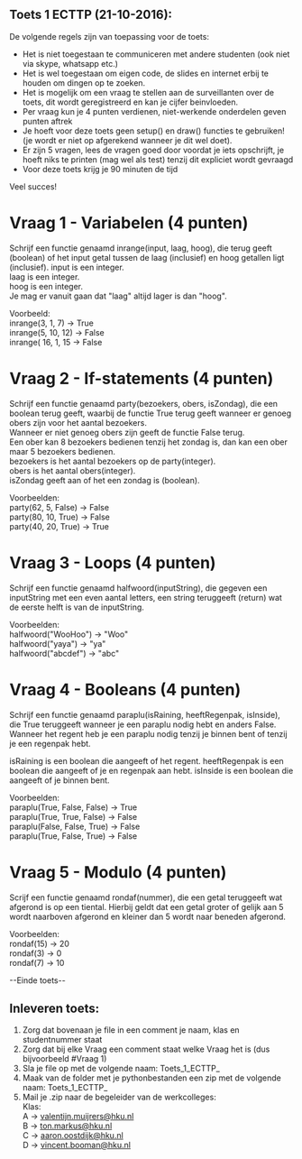 ## Toets 1 ECTTP (21-10-2016):   
De volgende regels zijn van toepassing voor de toets:  
  
- Het is niet toegestaan te communiceren met andere studenten (ook niet via skype, whatsapp etc.)  
- Het is wel toegestaan om eigen code, de slides en internet erbij te houden om dingen op te zoeken.  
- Het is mogelijk om een vraag te stellen aan de surveillanten over de toets, dit wordt geregistreerd en kan je cijfer beinvloeden.  
- Per vraag kun je 4 punten verdienen, niet-werkende onderdelen geven punten aftrek
- Je hoeft voor deze toets geen setup() en draw() functies te gebruiken! (je wordt er niet op afgerekend wanneer je dit wel doet).
- Er zijn 5 vragen, lees de vragen goed door voordat je iets opschrijft, je hoeft niks te printen (mag wel als test) tenzij dit expliciet wordt gevraagd  
- Voor deze toets krijg je 90 minuten de tijd  
  
Veel succes!  
  
# Vraag 1 - Variabelen (4 punten) 
Schrijf een functie genaamd inrange(input, laag, hoog), die terug geeft (boolean) of het input getal tussen de laag (inclusief) en hoog getallen ligt (inclusief).
input is een integer.  
laag is een integer.  
hoog is een integer.  
Je mag er vanuit gaan dat "laag" altijd lager is dan "hoog".

Voorbeeld:  
inrange(3, 1, 7) -> True  
inrange(5, 10, 12) -> False  
inrange( 16, 1, 15 -> False  
  
# Vraag 2 - If-statements (4 punten)    
Schrijf een functie genaamd party(bezoekers, obers, isZondag), die een boolean terug geeft, waarbij de functie True terug geeft wanneer er genoeg obers zijn voor het aantal bezoekers.  
Wanneer er niet genoeg obers zijn geeft de functie False terug.  
Een ober kan 8 bezoekers bedienen tenzij het zondag is, dan kan een ober maar 5 bezoekers bedienen.    
bezoekers is het aantal bezoekers op de party(integer).    
obers is het aantal obers(integer).    
isZondag geeft aan of het een zondag is (boolean).    
  
Voorbeelden:  
party(62, 5, False) -> False  
party(80, 10, True) -> False  
party(40, 20, True) -> True  
  	
# Vraag 3 - Loops (4 punten)
Schrijf een functie genaamd halfwoord(inputString), die gegeven een inputString met een even aantal letters, een string teruggeeft (return)
wat de eerste helft is van de inputString.  

Voorbeelden:  
halfwoord("WooHoo") -> "Woo"    
halfwoord("yaya") -> "ya"  
halfwoord("abcdef") -> "abc"  
 
# Vraag 4 - Booleans  (4 punten)
Schrijf een functie genaamd paraplu(isRaining, heeftRegenpak, isInside), die True teruggeeft wanneer je een paraplu nodig hebt en anders False.
Wanneer het regent heb je een paraplu nodig tenzij je binnen bent of tenzij je een regenpak hebt.

isRaining is een boolean die aangeeft of het regent.
heeftRegenpak is een boolean die aangeeft of je en regenpak aan hebt.
isInside is een boolean die aangeeft of je binnen bent.

Voorbeelden:  
paraplu(True, False, False) -> True  
paraplu(True, True, False) -> False  
paraplu(False, False, True) -> False  
paraplu(True, False, True) -> False  
	
# Vraag 5 - Modulo (4 punten)
Scrijf een functie genaamd rondaf(nummer), die een getal teruggeeft wat afgerond is op een tiental.
Hierbij geldt dat een getal groter of gelijk aan 5 wordt naarboven afgerond en kleiner dan 5 wordt naar beneden afgerond.

Voorbeelden:  
rondaf(15) -> 20  
rondaf(3) -> 0  
rondaf(7) -> 10  
  
--Einde toets--  
   
## Inleveren toets:  
  
1. Zorg dat bovenaan je file in een comment je naam, klas en studentnummer staat  
2. Zorg dat bij elke Vraag een comment staat welke Vraag het is (dus bijvoorbeeld #Vraag 1)  
3. Sla je file op met de volgende naam: Toets_1_ECTTP_<studentnummer>_<voornaam>_<achternaam>  
4. Maak van de folder met je pythonbestanden een zip met de volgende naam: Toets_1_ECTTP_<studentnummer>_<voornaam>_<achternaam>  
5. Mail je .zip naar de begeleider van de werkcolleges:  
Klas:  
A -> valentijn.muijrers@hku.nl  
B -> ton.markus@hku.nl  
C -> aaron.oostdijk@hku.nl  
D -> vincent.booman@hku.nl  
